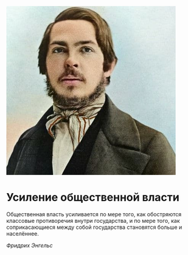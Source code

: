
![](./img/old/youngEngels.jpg)


# Усиление общественной власти


Общественная власть усиливается по мере
того, как обостряются классовые противоречия внутри государства, и по
мере того, как соприкасающиеся между собой государства становятся больше
и населённее.





*Фридрих Энгельс*
